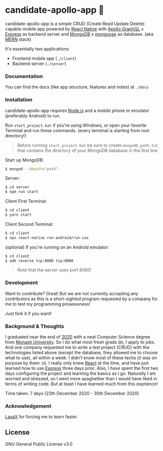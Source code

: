 # candidate-apollo-app 🤵

candidate-apollo-app is a simple CRUD (Create Read Update Delete) capable mobile app powered by [React Native] with [Apollo GraphQL] x [Express] as backend server and [MongoDB] x [mongoose] as database.
(aka [MERN] stack)

It's essentially two applications:
  - Frontend mobile app (`./client`)
  - Backend server (`./server`)

### Documentation
You can find the docs (like app structure, features and notes) at `./docs`

### Installation

candidate-apollo-app requires [Node.js] and a mobile phone or emulator (preferably Android) to run.

Run `start_project.bat` if you're using Windows, or open your favorite Terminal and run these commands. (every terminal is starting from root directory!)
> Before running `start_project.bat` be sure to create `mongodb_path.txt` that contains the directory of your MongoDB database in the first line

Start up MongoDB:
```sh
$ mongod --dbpath="path"
```

Server:
```sh
$ cd server
$ npm run start
```

Client First Terminal:
```sh
$ cd client
$ yarn start
```

Client Second Terminal:
```sh
$ cd client
$ npx react-native run-android/run-ios
```

(optional) If you're running on an Android emulator:
```sh
$ cd client
$ adb reverse tcp:8080 tcp:8080
```
> Note that the server uses port 8080!


### Development

Want to contribute? Great! But we are not currently accepting any contributors as this is a short-sighted program requested by a company for me to test my programming prowessness!

Just fork it if you want!

### Background & Thoughts
I graduated near the end of [2020] with a neat Computer Science degree from [Monash University]. So I do what most fresh grads do, I apply to jobs. And one company requested me to write a test project (CRUD) with the technologies listed above (except the database, they allowed me to choose what to use), all within a week. I didn't know most of these techs (it was on purpose by them :o). I really only knew [React] at the time, and have just learned how to use [Express] three days prior. Also, I have spent the first two days configuring the project and learning the basics as I go. Naturally I am worried and stressed, so I went more spaghettier than I would have liked in terms of writing code. But at least I have learned much from this exprience!

Time taken: 7 days (23th December 2020 - 30th December 2020)

### Acknowledgement
[LavaX] for forcing me to learn faster.

License
----

GNU General Public License v3.0

[//]: # (These are reference links used in the body of this note and get stripped out when the markdown processor does its job. There is no need to format nicely because it shouldn't be seen. Thanks SO - http://stackoverflow.com/questions/4823468/store-comments-in-markdown-syntax)

   [express]: <http://expressjs.com>
   [react native]: <https://reactnative.dev/>
   [react]: <https://reactjs.org/>
   [apollo graphql]: <https://www.apollographql.com/>
   [node.js]: <https://nodejs.org/>
   [mongodb]: <https://www.mongodb.com/>
   [mongoose]: <https://mongoosejs.com/>
   [mern]: <https://www.mongodb.com/mern-stack/>
   [lavax]: <https://www.lavax.co/>
   [2020]: <https://en.wikipedia.org/wiki/COVID-19_pandemic>
   [monash university]: <https://www.monash.edu/>

